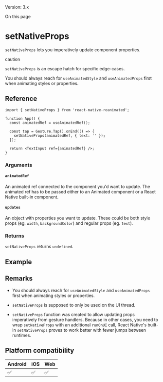 Version: 3.x

On this page

# setNativeProps

`setNativeProps` lets you imperatively update component properties.

caution

`setNativeProps` is an escape hatch for specific edge-cases.

You should always reach for `useAnimatedStyle` and `useAnimatedProps` first when animating styles or properties.

## Reference

```
import { setNativeProps } from 'react-native-reanimated';

function App() {
  const animatedRef = useAnimatedRef();

  const tap = Gesture.Tap().onEnd(() => {
    setNativeProps(animatedRef, { text: '' });
  });

  return <TextInput ref={animatedRef} />;
}
```

### Arguments

#### `animatedRef`

An animated ref connected to the component you'd want to update. The animated ref has to be passed either to an Animated component or a React Native built-in component.

#### `updates`

An object with properties you want to update. These could be both style props (eg. `width`, `backgroundColor`) and regular props (eg. `text`).

### Returns

`setNativeProps` returns `undefined`.

## Example

## Remarks

* You should always reach for `useAnimatedStyle` and `useAnimatedProps` first when animating styles or properties.

* `setNativeProps` is supposed to only be used on the UI thread.

* `setNativeProps` function was created to allow updating props imperatively from gesture handlers. Because in other cases, you need to wrap `setNativeProps` with an additional `runOnUI` call, React Native's built-in `setNativeProps` proves to work better with fewer jumps between runtimes.

## Platform compatibility

|Android|iOS|Web|
|-|-|-|
|✅|✅|✅|
